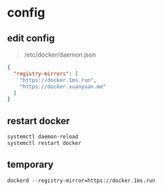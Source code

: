 # config

## edit config
> /etc/docker/daemon.json
```json
{
  "registry-mirrors": [
    "https://docker.1ms.run",
    "https://docker.xuanyuan.me"
  ]
}
```

## restart docker
```bash
systemctl daemon-reload
systemctl restart docker
```

## temporary
```
dockerd --registry-mirror=https://docker.1ms.run
```